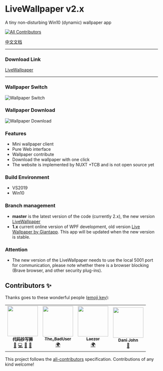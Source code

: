 # LiveWallpaper v2.x

A tiny non-disturbing Win10 (dynamic) wallpaper app

<!-- ALL-CONTRIBUTORS-BADGE:START - Do not remove or modify this section -->
[![All Contributors](https://img.shields.io/badge/all_contributors-4-orange.svg?style=flat-square)](#contributors-)
<!-- ALL-CONTRIBUTORS-BADGE:END -->

[中文文档](https://github.com/giant-app/LiveWallpaper/blob/master/Docs/README_zh.md)

---

### Download Link

[LiveWallpaper](https://www.microsoft.com/store/apps/9N1S487WCGWR)

---

### Wallpaper Switch

![Wallpaper Switch](https://github.com/giant-app/LiveWallpaper/blob/master/screenshots/changewallpaper.gif?raw=true)

### Wallpaper Download

![Wallpaper Download](https://github.com/giant-app/LiveWallpaper/blob/master/screenshots/download.gif?raw=true)

### Features

- Mini wallpaper client
- Pure Web interface
- Wallpaper contribute
- Download the wallpaper with one click
- The website is implemented by NUXT +TCB and is not open source yet

### Build Environment

- VS2019
- Win10

### Branch management

- **master** is the latest version of the code (currently 2.x), the new version [LiveWallpaper](https://www.microsoft.com/store/apps/9N1S487WCGWR)
- **1.x** current online version of WPF development, old version [Live Wallpaper by Giantapp](https://www.microsoft.com/store/apps/9MV8GK87MZ05). This app will be updated when the new version is stable.

### Attention

- The new version of the LiveWallpaper needs to use the local 5001 port for communication, please note whether there is a browser blocking (Brave browser, and other security plug-ins).

## Contributors ✨

Thanks goes to these wonderful people ([emoji key](https://allcontributors.org/docs/en/emoji-key)):

<!-- ALL-CONTRIBUTORS-LIST:START - Do not remove or modify this section -->
<!-- prettier-ignore-start -->
<!-- markdownlint-disable -->
<table>
  <tr>
    <td align="center"><a href="https://www.mscoder.cn/"><img src="https://avatars3.githubusercontent.com/u/80653?v=4?s=100" width="100px;" alt=""/><br /><sub><b>代码抄写狮</b></sub></a><br /><a href="#maintenance-DaZiYuan" title="Maintenance">🚧</a> <a href="https://github.com/giant-app/LiveWallpaper/commits?author=DaZiYuan" title="Code">💻</a> <a href="https://github.com/giant-app/LiveWallpaper/issues?q=author%3ADaZiYuan" title="Bug reports">🐛</a> <a href="#projectManagement-DaZiYuan" title="Project Management">📆</a></td>
    <td align="center"><a href="http://Empty... No!"><img src="https://avatars0.githubusercontent.com/u/7201687?v=4?s=100" width="100px;" alt=""/><br /><sub><b>The_BadUser</b></sub></a><br /><a href="#translation-vanja-san" title="Translation">🌍</a></td>
    <td align="center"><a href="https://github.com/Laezor"><img src="https://avatars2.githubusercontent.com/u/32393101?v=4?s=100" width="100px;" alt=""/><br /><sub><b>Laezor</b></sub></a><br /><a href="#translation-Laezor" title="Translation">🌍</a></td>
    <td align="center"><a href="https://github.com/rocksdanister"><img src="https://avatars.githubusercontent.com/u/17554161?v=4?s=100" width="100px;" alt=""/><br /><sub><b>Dani John</b></sub></a><br /><a href="https://github.com/giant-app/LiveWallpaper/issues?q=author%3Arocksdanister" title="Bug reports">🐛</a></td>
  </tr>
</table>

<!-- markdownlint-restore -->
<!-- prettier-ignore-end -->

<!-- ALL-CONTRIBUTORS-LIST:END -->

This project follows the [all-contributors](https://github.com/all-contributors/all-contributors) specification. Contributions of any kind welcome!
